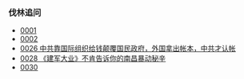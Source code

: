### 伐林追问

- [0001]()
- [0002]()
- [0026 中共靠国际组织给钱颠覆国民政府，外国拿出帐本，中共才认帐](https://youtu.be/ttA8PBp7iGE)
- [0028 《建军大业》不肯告诉你的南昌暴动秘辛](https://youtu.be/JsSVosa8HT4)
- [0030 ](https://youtu.be/FKcDhahTCjI)
